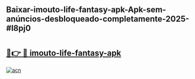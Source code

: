 ## Baixar-imouto-life-fantasy-apk-Apk-sem-anúncios-desbloqueado-completamente-2025-#l8pj0

# <h2><a href="https://ainizakaria.my?title=imouto-life-fantasy-apk&ref=20M">🔗👉 🔴 imouto-life-fantasy-apk</a></h2>

[![acn](https://github.com/user-attachments/assets/0f9c940e-d8b0-45ae-aac7-cd30a18b3e1c)](https://ainizakaria.my?title=imouto-life-fantasy-apk&ref=20M)

